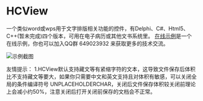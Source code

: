 ﻿# HCView
一个类似word或wps用于文字排版相关功能的控件，有Delphi、C#、Html5、C++(暂未完成)四个版本，可用在电子病历或其他文书系统里。
[在线示例](http://hcview.cn/)是一个在线示例，你也可以加入QQ群 649023932 来获取更多的技术交流。

![示例截图](https://images.gitee.com/uploads/images/2020/0320/225800_d849f68c_2149334.png "page.png")

友情提示：
1.HCView默认支持藏文等有紧缩字符的文本，这导致文件保存后体积比不支持藏文等要大，如果你只需要中文和英文支持且对体积有敏感，可以关闭全局的条件编译符号 UNPLACEHOLDERCHAR，关闭后文件保存体积较关闭前理论上会减小约50%，注意关闭后打开关闭前保存的文档会不正常。